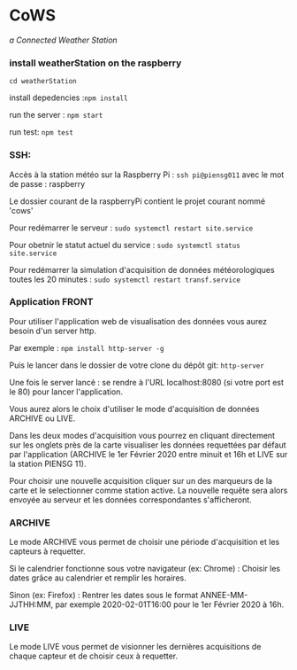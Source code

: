 # CoWS

*a Connected Weather Station*





### install weatherStation on the raspberry

`cd weatherStation`

install depedencies :`npm install`

run the server : `npm start`

run test: `npm test`

### SSH:
Accès à la station météo sur la Raspberry Pi : `ssh pi@piensg011` avec le mot de passe : raspberry

Le dossier courant de la raspberryPi contient le projet courant nommé 'cows'

Pour redémarrer le serveur : `sudo systemctl restart site.service`

Pour obetnir le statut actuel du service : `sudo systemctl status site.service`

Pour redémarrer la simulation d'acquisition de données météorologiques toutes les 20 minutes : `sudo systemctl restart transf.service`

### Application FRONT

Pour utiliser l'application web de visualisation des données vous aurez besoin d'un server http. 

Par exemple :
`npm install http-server -g`

Puis le lancer dans le dossier de votre clone du dépôt git:
`http-server`

Une fois le server lancé : se rendre à l'URL localhost:8080 (si votre port est le 80) pour lancer l'application.

Vous aurez alors le choix d'utiliser le mode d'acquisition de données ARCHIVE ou LIVE. 

Dans les deux modes d'acquisition vous pourrez en cliquant directement sur les onglets près de la carte visualiser les données requettées par défaut par l'application (ARCHIVE le 1er Février 2020 entre minuit et 16h et LIVE sur la station PIENSG 11).

Pour choisir une nouvelle acquisition cliquer sur un des marqueurs de la carte et le selectionner comme station active. La nouvelle requête sera alors envoyée au serveur et les données correspondantes s'afficheront.

### ARCHIVE

Le mode ARCHIVE vous permet de choisir une période d'acquisition et les capteurs à requetter. 

Si le calendrier fonctionne sous votre navigateur (ex: Chrome) : 
 Choisir les dates grâce au calendrier et remplir les horaires. 


Sinon (ex: Firefox) : 
 Rentrer les dates sous le format ANNEE-MM-JJTHH:MM, par exemple 2020-02-01T16:00 pour le 1er Février 2020 à 16h. 



### LIVE

Le mode LIVE vous permet de visionner les dernières acquisitions de chaque capteur et de choisir ceux à requetter.


